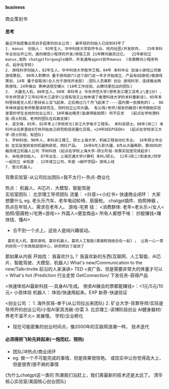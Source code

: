 #### business
商业策划书

#### 思考
```
最近开始密集出现白手起家的创业公司： 最年轻的创始人已经到93年了
1. manus  创始人： 93年生人、华中科技大学软件专业、校内社团/开发软件。  15年本科毕业创业开公司，面向微信小程序的开发/排版工具 21年腾讯融资过亿。  22年新创立manus,收购 chatgptforgoogle插件，开发通用agent软件manus  (背靠腾讯小程序热点、起步在学校)
2. 游戏科学创始人，82年生人，华中科技大学医学工程。04年 本科毕业 加油小游戏公司做游戏策划， 08年入职腾讯 量子游戏部门(这个部门这一年才开始成立、产品有QQ游戏)做游戏策划、14年 量子部取消(合入光子游戏开发部) .团队人员离职 创业 游戏科学、连续推出两款游戏，24年推出 黑神话悟空爆火 (10年工作经验、从腾讯里拉出的团队) 
3.  大疆无人机，80年生人，99年 本科考上 华东师范大学(想考浙江理工没考上\差1分) 、华东师范读了三年02年大三退学(父母有钱又让他申请了香港科技大学的本科重新读)、05年本科答辩是无人机(答辩会上没飞起来、之后再过几个月飞起来了----国内第一批做到的) 。 06年继续留在老师那里读研究生、同时创立公司大疆。 有父母/老师/朋友的融资(老师鼓励实验室里的学生去他的创业公司)、10年推出精灵(能悬停能拍照) 供不应求   (起点在学校港科技-硕士阶段、老师的团队在后面支撑)
4. 梁文峰，85年，02年考上(学校状元)浙江大学电子工程系。 本科及硕士。08年(研二) 本科毕业后家里给8万块开始自己研究和投资量化交易。<24年DEEPSEEK>  (起点在学校浙江大学-硕士阶段，有团队)
5. 宇树科技，90年人，本科浙江理工、硕士上海大学，机械工程自动化专业。 16年硕士毕业前 在实验室研发的机器狗获奖、网红产品。  16年6月入职大疆、8月从大疆离职，靠XDOG的融资成立机器人公司 宇树科技 (起点在学校上海大学-硕士阶段-背靠实验室完成起步)
6. 米哈游创始人， 87年出生，上海交通大学计算机 本科/硕士。 11年(研二)和舍友/同学一起创立 米哈游 . 12年成立公司，年底 <崩坏学园> 游戏上线
7. 智元机器人。 
```

   背靠实验室-从公司拉出团队<我不太行>-热点-商业化


热点： 机器人、AI芯片、大模型、智能驾驶     
实验室团队： 北京理工导师团队
流量： <抖音><小红书>
快速商业闭环： 大家想要什么 eg. 老头乐汽车、老年电动轮椅、筋膜枪。 chatgpt插件、拍照神器 。   热点在年轻人、需求在老年人。    游戏-宅男
              钱： <消费群体: 老年<老头乐>/女人<拍照/筋膜枪>/宅男<游戏>>         外国人<便宜商品>
所有人都想干啥： 炒股赚钱<赚快钱、懂AI>

- 合不到一个点上，这些人是纯兴趣驱动。
```
 喜欢无人机、喜欢游戏、喜欢机器人、喜欢人工智能(直接和钱结合在一起) 。 让我一心一意的研究一个东西我就很开心、研究明白了就烦了
```


那如果从内驱 开始找： 我喜欢什么？   我喜欢新的东西(互联网、人工智能、AI芯片、智能驾驶、大模型、机器人)
               What's new/Communication to the new/Talk<Invite 前沿的人来演讲> TED     <卖广告、但是需要非常大的体量才可以>
               What's hot /Prediction 行业走势
               GetConnection/ 下发任务-获得产品


<快速体验AI最新科技---具身AI/生成。   倒卖AI展会的票都能赚钱>：<1元/5元/10元>   小孩体验
                        机器人： 体验/快速用起来。EXP 新奇-快速验证



<创业公司 ： 1. 海外贸易-单干(从公司拉出来团队) 2. 矿业大学-背靠导师/实际是导师开的创业公司/小型AI家具洗碗-炒菜  3. 北京理工-读博阶段创业 AI健身器材/养老不温不火>
              发展慢。
学校/企业孵化


- 现在可能密集的创业时间点，像2000年的互联网浪潮一样。   技术迭代


#### 必须得把飞轮先转起来(一炮而红、预热)

- 团队/冲热点/商业闭环  
- eg. 做一个不可能完成的事情、但是效果很惊艳。 或现实中让你觉得高大上、但是很贵\很不爽的事情

(为什么chatgpt这一类的 热潮我们没赶上，我们离最新的技术还是太远了。 清华 核心实验室/美国核心创业团队)
